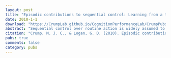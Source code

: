 ```yaml
---
layout: post
title: "Episodic contributions to sequential control: Learning from a typist's touch."
date: 2010-1-1
download: "https://CrumpLab.github.io/CognitionPerformanceLab/CrumpPubs/Crump and Logan - 2010d.pdf"
abstract: "Sequential control over routine action is widely assumed to be controlled by stable, highly practiced representations. Our findings demonstrate that the processes controlling routine actions in the domain of skilled typing can be flexibly manipulated by memory processes coding recent experience with typing particular words and letters. In two experiments, we extended Masson’s (1986) procedure for measuring item-specific learning in the context of acquiring an unfamiliar skill to the highly skilled domain of typing. Skilled typists’ performance improved during practice with typing words composed from a specific set of letters. In a transfer phase, performance was fastest for trained words, followed by new words composed of trained letters, and slowest for new words composed of untrained letters. The finding that recent episodic experience with typing particular words and letters influences skilled typing performance holds widespread implications for theories of typing, sequence learning, and motor control."
citation: "Crump, M. J. C., & Logan, G. D. (2010). Episodic contributions to sequential control: Learning from a typists touch. Journal of Experimental Psychology: Human Perception & Performance, 36, 662-672."
pubs: true
comments: false
category: pubs
---
```

